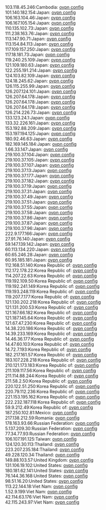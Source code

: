 103.118.45.246:Cambodia: [ovpn config](vpn/103_118_45_246.ovpn)  
101.140.182.154:Japan: [ovpn config](vpn/101_140_182_154.ovpn)  
106.163.104.46:Japan: [ovpn config](vpn/106_163_104_46.ovpn)  
106.167.105.154:Japan: [ovpn config](vpn/106_167_105_154.ovpn)  
110.135.102.73:Japan: [ovpn config](vpn/110_135_102_73.ovpn)  
111.238.163.76:Japan: [ovpn config](vpn/111_238_163_76.ovpn)  
113.147.90.71:Japan: [ovpn config](vpn/113_147_90_71.ovpn)  
113.154.84.113:Japan: [ovpn config](vpn/113_154_84_113.ovpn)  
117.109.157.250:Japan: [ovpn config](vpn/117_109_157_250.ovpn)  
117.18.181.73:Japan: [ovpn config](vpn/117_18_181_73.ovpn)  
119.240.25.109:Japan: [ovpn config](vpn/119_240_25_109.ovpn)  
121.109.180.63:Japan: [ovpn config](vpn/121_109_180_63.ovpn)  
122.255.191.214:Japan: [ovpn config](vpn/122_255_191_214.ovpn)  
124.103.82.109:Japan: [ovpn config](vpn/124_103_82_109.ovpn)  
124.18.245.62:Japan: [ovpn config](vpn/124_18_245_62.ovpn)  
126.115.255.99:Japan: [ovpn config](vpn/126_115_255_99.ovpn)  
126.207.124.101:Japan: [ovpn config](vpn/126_207_124_101.ovpn)  
126.207.64.178:Japan: [ovpn config](vpn/126_207_64_178.ovpn)  
126.207.64.178:Japan: [ovpn config](vpn/126_207_64_178.ovpn)  
126.207.64.178:Japan: [ovpn config](vpn/126_207_64_178.ovpn)  
126.214.226.73:Japan: [ovpn config](vpn/126_214_226_73.ovpn)  
133.123.24.1:Japan: [ovpn config](vpn/133_123_24_1.ovpn)  
133.32.226.161:Japan: [ovpn config](vpn/133_32_226_161.ovpn)  
153.192.88.209:Japan: [ovpn config](vpn/153_192_88_209.ovpn)  
153.197.194.125:Japan: [ovpn config](vpn/153_197_194_125.ovpn)  
180.92.46.63:Japan: [ovpn config](vpn/180_92_46_63.ovpn)  
182.169.145.184:Japan: [ovpn config](vpn/182_169_145_184.ovpn)  
1.66.33.147:Japan: [ovpn config](vpn/1_66_33_147.ovpn)  
219.100.37.104:Japan: [ovpn config](vpn/219_100_37_104.ovpn)  
219.100.37.105:Japan: [ovpn config](vpn/219_100_37_105.ovpn)  
219.100.37.107:Japan: [ovpn config](vpn/219_100_37_107.ovpn)  
219.100.37.13:Japan: [ovpn config](vpn/219_100_37_13.ovpn)  
219.100.37.177:Japan: [ovpn config](vpn/219_100_37_177.ovpn)  
219.100.37.182:Japan: [ovpn config](vpn/219_100_37_182.ovpn)  
219.100.37.19:Japan: [ovpn config](vpn/219_100_37_19.ovpn)  
219.100.37.31:Japan: [ovpn config](vpn/219_100_37_31.ovpn)  
219.100.37.49:Japan: [ovpn config](vpn/219_100_37_49.ovpn)  
219.100.37.51:Japan: [ovpn config](vpn/219_100_37_51.ovpn)  
219.100.37.55:Japan: [ovpn config](vpn/219_100_37_55.ovpn)  
219.100.37.58:Japan: [ovpn config](vpn/219_100_37_58.ovpn)  
219.100.37.86:Japan: [ovpn config](vpn/219_100_37_86.ovpn)  
219.100.37.87:Japan: [ovpn config](vpn/219_100_37_87.ovpn)  
219.100.37.96:Japan: [ovpn config](vpn/219_100_37_96.ovpn)  
222.9.177.166:Japan: [ovpn config](vpn/222_9_177_166.ovpn)  
27.91.76.140:Japan: [ovpn config](vpn/27_91_76_140.ovpn)  
59.147.139.142:Japan: [ovpn config](vpn/59_147_139_142.ovpn)  
60.113.134.220:Japan: [ovpn config](vpn/60_113_134_220.ovpn)  
60.65.246.28:Japan: [ovpn config](vpn/60_65_246_28.ovpn)  
60.95.185.181:Japan: [ovpn config](vpn/60_95_185_181.ovpn)  
112.168.51.140:Korea Republic of: [ovpn config](vpn/112_168_51_140.ovpn)  
112.172.178.22:Korea Republic of: [ovpn config](vpn/112_172_178_22.ovpn)  
114.207.22.63:Korea Republic of: [ovpn config](vpn/114_207_22_63.ovpn)  
119.192.109.50:Korea Republic of: [ovpn config](vpn/119_192_109_50.ovpn)  
119.192.241.149:Korea Republic of: [ovpn config](vpn/119_192_241_149.ovpn)  
119.193.248.119:Korea Republic of: [ovpn config](vpn/119_193_248_119.ovpn)  
119.207.7.177:Korea Republic of: [ovpn config](vpn/119_207_7_177.ovpn)  
121.130.202.218:Korea Republic of: [ovpn config](vpn/121_130_202_218.ovpn)  
121.131.200.53:Korea Republic of: [ovpn config](vpn/121_131_200_53.ovpn)  
121.167.66.182:Korea Republic of: [ovpn config](vpn/121_167_66_182.ovpn)  
121.187.145.64:Korea Republic of: [ovpn config](vpn/121_187_145_64.ovpn)  
121.67.47.230:Korea Republic of: [ovpn config](vpn/121_67_47_230.ovpn)  
14.38.220.186:Korea Republic of: [ovpn config](vpn/14_38_220_186.ovpn)  
14.39.233.169:Korea Republic of: [ovpn config](vpn/14_39_233_169.ovpn)  
14.46.36.177:Korea Republic of: [ovpn config](vpn/14_46_36_177.ovpn)  
14.47.60.103:Korea Republic of: [ovpn config](vpn/14_47_60_103.ovpn)  
14.72.7.193:Korea Republic of: [ovpn config](vpn/14_72_7_193.ovpn)  
182.217.161.57:Korea Republic of: [ovpn config](vpn/182_217_161_57.ovpn)  
183.107.228.218:Korea Republic of: [ovpn config](vpn/183_107_228_218.ovpn)  
210.121.173.183:Korea Republic of: [ovpn config](vpn/210_121_173_183.ovpn)  
211.109.117.56:Korea Republic of: [ovpn config](vpn/211_109_117_56.ovpn)  
211.114.88.244:Korea Republic of: [ovpn config](vpn/211_114_88_244.ovpn)  
211.58.2.50:Korea Republic of: [ovpn config](vpn/211_58_2_50.ovpn)  
220.122.51.250:Korea Republic of: [ovpn config](vpn/220_122_51_250.ovpn)  
220.79.112.236:Korea Republic of: [ovpn config](vpn/220_79_112_236.ovpn)  
221.153.195.162:Korea Republic of: [ovpn config](vpn/221_153_195_162.ovpn)  
222.232.187.118:Korea Republic of: [ovpn config](vpn/222_232_187_118.ovpn)  
59.9.212.49:Korea Republic of: [ovpn config](vpn/59_9_212_49.ovpn)  
187.250.102.81:Mexico: [ovpn config](vpn/187_250_102_81.ovpn)  
217.138.212.59:Romania: [ovpn config](vpn/217_138_212_59.ovpn)  
178.163.93.66:Russian Federation: [ovpn config](vpn/178_163_93_66.ovpn)  
5.137.209.30:Russian Federation: [ovpn config](vpn/5_137_209_30.ovpn)  
77.34.77.93:Russian Federation: [ovpn config](vpn/77_34_77_93.ovpn)  
106.107.191.125:Taiwan: [ovpn config](vpn/106_107_191_125.ovpn)  
124.120.30.113:Thailand: [ovpn config](vpn/124_120_30_113.ovpn)  
223.207.235.184:Thailand: [ovpn config](vpn/223_207_235_184.ovpn)  
49.228.120.34:Thailand: [ovpn config](vpn/49_228_120_34.ovpn)  
149.88.103.57:United Kingdom: [ovpn config](vpn/149_88_103_57.ovpn)  
131.106.19.102:United States: [ovpn config](vpn/131_106_19_102.ovpn)  
180.181.62.141:United States: [ovpn config](vpn/180_181_62_141.ovpn)  
76.144.36.168:United States: [ovpn config](vpn/76_144_36_168.ovpn)  
98.51.16.20:United States: [ovpn config](vpn/98_51_16_20.ovpn)  
113.22.144.18:Viet Nam: [ovpn config](vpn/113_22_144_18.ovpn)  
1.52.9.199:Viet Nam: [ovpn config](vpn/1_52_9_199.ovpn)  
42.114.63.176:Viet Nam: [ovpn config](vpn/42_114_63_176.ovpn)  
42.115.243.97:Viet Nam: [ovpn config](vpn/42_115_243_97.ovpn)  

